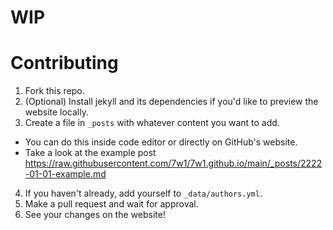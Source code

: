 # WIP

# Contributing
1. Fork this repo.
2. (Optional) Install jekyll and its dependencies if you'd like to preview the website locally.
3. Create a file in `_posts` with whatever content you want to add.
  - You can do this inside code editor or directly on GitHub's website.
  - Take a look at the example post https://raw.githubusercontent.com/7w1/7w1.github.io/main/_posts/2222-01-01-example.md
4. If you haven't already, add yourself to `_data/authors.yml`.
5. Make a pull request and wait for approval.
6. See your changes on the website!

